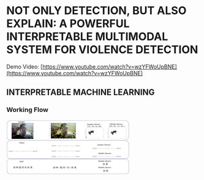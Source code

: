 # NOT ONLY DETECTION, BUT ALSO EXPLAIN: A POWERFUL INTERPRETABLE MULTIMODAL SYSTEM FOR VIOLENCE DETECTION

Demo Video: [https://www.youtube.com/watch?v=wzYFWoUpBNE](https://www.youtube.com/watch?v=wzYFWoUpBNE)

## INTERPRETABLE MACHINE LEARNING

### Working Flow

![Working Flow](38dd1a1ed24e39756b67b6e742ea682.png "Working Flow Diagram")









